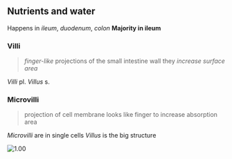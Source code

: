 ## Nutrients and water

Happens in *ileum*, *duodenum*, *colon*
**Majority in ileum**

### Villi

> *finger-like* projections of the small intestine wall
> they *increase surface area*

*Villi* pl. *Villus* s.

### Microvilli

> projection of cell membrane looks like finger to increase absorption area

*Microvilli* are in single cells
*Villus* is the big structure

![1.00](https://pu6uyun-image.oss-cn-hongkong.aliyuncs.com/20250116114432.png)
